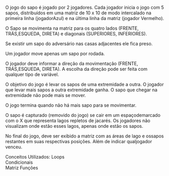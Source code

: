 O jogo do sapo é jogado por 2 jogadores. Cada jogador inicia o jogo com 5 sapos, distribuídos em uma matriz de 10 x 10 de modo intercalado na primeira linha (jogadorAzul) e na última linha da matriz (jogador Vermelho).

O Sapo se movimenta na matriz para os quatro lados (FRENTE, TRÁS,ESQUEDA, DIRETA) e diagonais (SUPERIORES, INFERIORES).

Se existir um sapo do adversário nas casas adjacentes ele fica preso. 

Um jogador move apenas um sapo por rodada.

O jogador deve informar a direção da movimentação (FRENTE, TRÁS,ESQUEDA, DIRETA). A escolha da direção pode ser feita com qualquer tipo de variável. 

O objetivo do jogo é levar os sapos de uma extremidade a outra. O jogador que levar mais sapos a outra extremidade ganha. O sapo que chegar na extremidade não pode mais se mover.

O jogo termina quando não há mais sapo para se movimentar.

O sapo é capturado (removido do jogo) se cair em um espaçodemarcado com o X que representa lagos repletos de jacarés. Os jogadores não visualizam onde estão esses lagos, apenas onde estão os sapos.

No final do jogo, deve ser exibido a matriz com as áreas de lago e ossapos restantes em suas respectivas posições. Além de indicar qualjogador venceu.

Conceitos Utilizados:
Loops  
Condicionais  
Matriz 
Funções